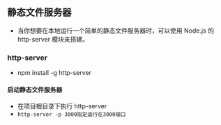 ## 静态文件服务器
* 当你想要在本地运行一个简单的静态文件服务器时，可以使用 Node.js 的 http-server 模块来搭建。

### http-server
* npm install -g http-server

#### 启动静态文件服务器
* 在项目根目录下执行 http-server
* `http-server -p 3000指定运行在3000端口`

